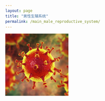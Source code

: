 ```yaml
---
layout: page
title: "男性生殖系统"
permalink: /main_male_reproductive_system/
---
```


  <img src="/image/head.jpg" alt="drawing" width="200">
